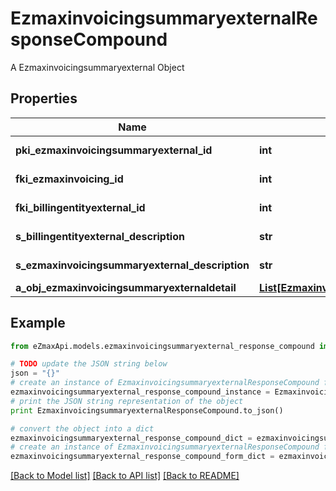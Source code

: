 # EzmaxinvoicingsummaryexternalResponseCompound

A Ezmaxinvoicingsummaryexternal Object

## Properties
Name | Type | Description | Notes
------------ | ------------- | ------------- | -------------
**pki_ezmaxinvoicingsummaryexternal_id** | **int** | The unique ID of the Ezmaxinvoicingsummaryexternal | [optional] 
**fki_ezmaxinvoicing_id** | **int** | The unique ID of the Ezmaxinvoicing | [optional] 
**fki_billingentityexternal_id** | **int** | The unique ID of the Billingentityexternal | 
**s_billingentityexternal_description** | **str** | The description of the Billingentityexternal | 
**s_ezmaxinvoicingsummaryexternal_description** | **str** | The description of the Ezmaxinvoicingsummaryexternal | 
**a_obj_ezmaxinvoicingsummaryexternaldetail** | [**List[EzmaxinvoicingsummaryexternaldetailResponseCompound]**](EzmaxinvoicingsummaryexternaldetailResponseCompound.md) |  | 

## Example

```python
from eZmaxApi.models.ezmaxinvoicingsummaryexternal_response_compound import EzmaxinvoicingsummaryexternalResponseCompound

# TODO update the JSON string below
json = "{}"
# create an instance of EzmaxinvoicingsummaryexternalResponseCompound from a JSON string
ezmaxinvoicingsummaryexternal_response_compound_instance = EzmaxinvoicingsummaryexternalResponseCompound.from_json(json)
# print the JSON string representation of the object
print EzmaxinvoicingsummaryexternalResponseCompound.to_json()

# convert the object into a dict
ezmaxinvoicingsummaryexternal_response_compound_dict = ezmaxinvoicingsummaryexternal_response_compound_instance.to_dict()
# create an instance of EzmaxinvoicingsummaryexternalResponseCompound from a dict
ezmaxinvoicingsummaryexternal_response_compound_form_dict = ezmaxinvoicingsummaryexternal_response_compound.from_dict(ezmaxinvoicingsummaryexternal_response_compound_dict)
```
[[Back to Model list]](../README.md#documentation-for-models) [[Back to API list]](../README.md#documentation-for-api-endpoints) [[Back to README]](../README.md)


